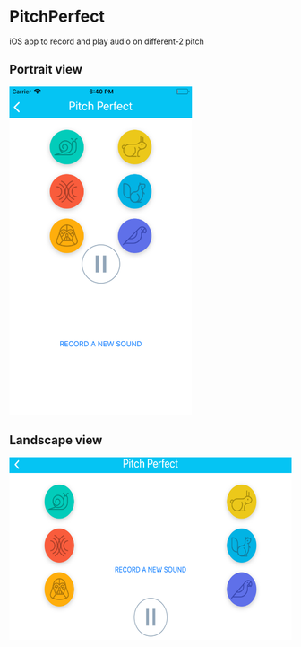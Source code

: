 # PitchPerfect
iOS app to record and play audio on different-2 pitch

## Portrait view

<img src="https://github.com/amitr1983/PitchPerfect/blob/master/Screenshots/portrait.png" width="326" height="586">

## Landscape view

<img src="https://github.com/amitr1983/PitchPerfect/blob/master/Screenshots/landscape.png" width="586" height="326">

